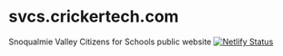# svcs.crickertech.com
Snoqualmie Valley Citizens for Schools public website
[![Netlify Status](https://api.netlify.com/api/v1/badges/a1d7471a-381e-43ad-8a56-2ac919d7cef0/deploy-status)](https://app.netlify.com/sites/unruffled-babbage-06b82f/deploys)
